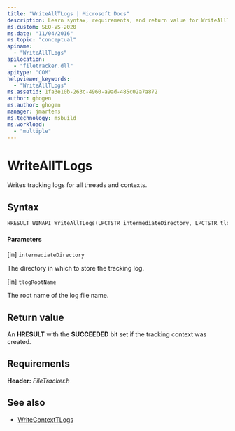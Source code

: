 ```yaml
---
title: "WriteAllTLogs | Microsoft Docs"
description: Learn syntax, requirements, and return value for WriteAllTLogs, which writes tracking logs for all threads and contexts.
ms.custom: SEO-VS-2020
ms.date: "11/04/2016"
ms.topic: "conceptual"
apiname:
  - "WriteAllTLogs"
apilocation:
  - "filetracker.dll"
apitype: "COM"
helpviewer_keywords:
  - "WriteAllTLogs"
ms.assetid: 1fa3e10b-263c-4960-a9ad-485c02a7a872
author: ghogen
ms.author: ghogen
manager: jmartens
ms.technology: msbuild
ms.workload:
  - "multiple"
---
```

# WriteAllTLogs

Writes tracking logs for all threads and contexts.

## Syntax

```cpp
HRESULT WINAPI WriteAllTLogs(LPCTSTR intermediateDirectory, LPCTSTR tlogRootName);
```

#### Parameters

[in] `intermediateDirectory`

 The directory in which to store the tracking log.

[in] `tlogRootName`

 The root name of the log file name.

## Return value

 An **HRESULT** with the **SUCCEEDED** bit set if the tracking context was created.

## Requirements

 **Header:** *FileTracker.h*

## See also

- [WriteContextTLogs](../msbuild/writecontexttlogs.md)